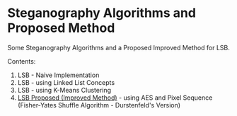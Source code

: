 # Steganography Algorithms and Proposed Method
Some Steganography Algorithms and a Proposed Improved Method for LSB.

Contents:
1. LSB - Naive Implementation
2. LSB - using Linked List Concepts
3. LSB - using K-Means Clustering
4. [LSB Proposed (Improved Method)](https://github.com/DLarisa/Steganography-Algorithms-and-Proposed-Method/tree/main/Algoritm%20Propus%20%2B%20GUI) - using AES and Pixel Sequence (Fisher-Yates Shuffle Algorithm - Durstenfeld's Version)
